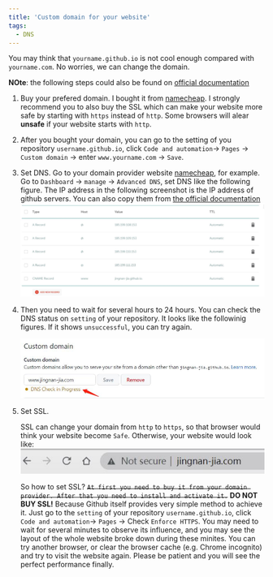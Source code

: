 ```yaml
---
title: 'Custom domain for your website'
tags:
  - DNS
---
```


You may think that `yourname.github.io` is not cool enough compared with `yourname.com`. No worries, we can change the domain.

**NOte**: the following steps could also be found on [official documentation](https://docs.github.com/cn/pages/configuring-a-custom-domain-for-your-github-pages-site/managing-a-custom-domain-for-your-github-pages-site?platform=windows)


1. Buy your prefered domain. I bought it from [namecheap](https://www.namecheap.com/). I strongly recommend you to also buy the SSL which can make your website more safe by starting with `https` instead of `http`. Some browsers will alear **unsafe** if your website starts with `http`.
2. After you bought your domain, you can go to the setting of you repository `username.github.io`, click `Code and automation`-> `Pages` -> `Custom domain` -> enter `www.yourname.com` -> `Save`.
3. Set DNS. Go to your domain provider website [namecheap](https://www.namecheap.com/), for example. Go to `Dashboard` -> `manage` -> `Advanced DNS`, set DNS like the following figure. The IP address in the following screenshot is the IP address of github servers. You can also copy them from [the official documentation](https://docs.github.com/cn/pages/configuring-a-custom-domain-for-your-github-pages-site/managing-a-custom-domain-for-your-github-pages-site?platform=windows#:~:text=To%20create%20A%20records%2C%20point%20your%20apex%20domain%20to%20the%20IP%20addresses%20for%20GitHub%20Pages)
   ![set_dns](/images/set_dns_provider.jpg)
5. Then you need to wait for several hours to 24 hours. You can check the DNS status on `setting` of your repository. It looks like the followinig figures. If it shows `unsuccessful`, you can try again.
   
   ![dns_checking](/images/dns_checking.jpg)

6. Set SSL. 
   
   SSL can change your domain from `http` to `https`, so that browser would think your website become `Safe`. Otherwise, your website would look like:
    ![ssl_unsafe](/images/unsafe_ssl.jpg)

   So how to set SSL? <s>`At first you need to buy it from your domain provider. After that you need to install and activate it.`</s> **DO NOT BUY SSL!** Because Github itself provides very simple method to achieve it. Just go to the `setting` of your repository `username.github.io`, click `Code and automation`-> `Pages` -> Check `Enforce HTTPS`. You may need to wait for several minutes to observe its influence, and you may see the layout of the whole website broke down during these minites. You can try another browser, or clear the browser cache (e.g. Chrome incognito) and try to visit the website again.  Please be patient and you will see the perfect performance finally.

